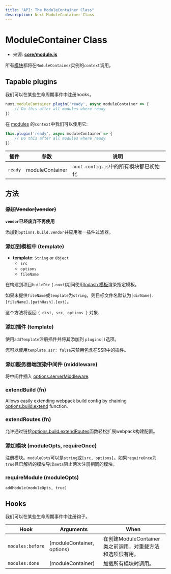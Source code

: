 ```yaml
---
title: "API: The ModuleContainer Class"
description: Nuxt ModuleContainer Class
---
```


# ModuleContainer Class

- 来源: **[core/module.js](https://github.com/nuxt/nuxt.js/blob/dev/lib/core/module.js)**

所有[模块](/guide/modules)都将在`ModuleContainer`实例的`context`调用。

## Tapable plugins

我们可以在某些生命周期事件中注册hooks。

```js
nuxt.moduleContainer.plugin('ready', async moduleContainer => {
    // Do this after all modules where ready
})
```

在 [modules](/guide/modules) 的`context`中我们可以使用它:

```js
this.plugin('ready', async moduleContainer => {
    // Do this after all modules where ready
})
```

插件 | 参数       | 说明
-------|-----------------|-----------------------------------------------------
`ready`| moduleContainer | `nuxt.config.js`中的所有模块都已初始化


## 方法

### ~~添加Vendor(vendor)~~

**`vendor`已经废弃不再使用**

添加到`options.build.vendor`并应用唯一插件过滤器。

### 添加到模板中 (template)

- **template**: `String` or `Object`
    - `src`
    - `options`
    - `fileName`

在构建到项目`buildDir` (`.nuxt`)期间使用[lodash 模板](https://lodash.com/docs/4.17.4#template)渲染指定模板。

如果未提供`fileName`或`template`为`string`，则目标文件名默认为`[dirName].[fileName].[pathHash].[ext]`。

这个方法将返回 `{ dist, src, options }` 对象.

### 添加插件 (template)

使用`addTemplate`注册插件并将其添加到 `plugins[]`选项。

您可以使用`template.ssr: false`来禁用包含在SSR中的插件。

### 添加服务器端渲染中间件 (middleware)

将中间件插入 [options.serverMiddleware](/api/configuration-servermiddleware).

### extendBuild (fn)

Allows easily extending webpack build config by chaining [options.build.extend](/api/configuration-build#extend) function.

### extendRoutes (fn)

允许通过链接[options.build.extendRoutes](/api/configuration-router#extendroutes)函数轻松扩展webpack构建配置。

### 添加模块 (moduleOpts, requireOnce)

注册模块。`moduleOpts`可以是`string`或`[src, options]`。如果`requireOnce`为`true`且已解析的模块导出`meta`阻止两次注册相同的模块。

### requireModule (moduleOpts)

`addModule(moduleOpts, true)`

## Hooks

我们可以在某些生命周期事件中注册钩子。

Hook                      | Arguments                  | When
--------------------------|----------------------------|--------------------------------------------------------------------------------------
 `modules:before`         | (moduleContainer, options) | 在创建ModuleContainer类之前调用​​，对重载方法和选项很有用。
 `modules:done`           | (moduleContainer)          | 加载所有模块时调用。
